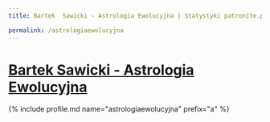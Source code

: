```yaml
---
title: Bartek  Sawicki - Astrologia Ewolucyjna | Statystyki patronite.pl | Patromierz

permalink: /astrologiaewolucyjna
---
```


# [Bartek  Sawicki - Astrologia Ewolucyjna](https://patronite.pl/astrologiaewolucyjna)

{% include profile.md name="astrologiaewolucyjna" prefix="a" %}
